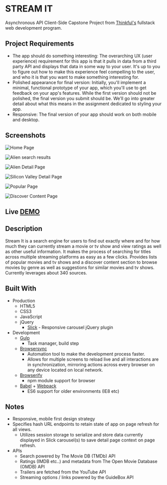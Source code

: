 # STREAM IT
Asynchronous API Client-Side Capstone Project from [Thinkful's](https://www.thinkful.com/) fullstack web development program. 

## Project Requirements
* The app should do something interesting: The overarching UX (user experience) requirement for this app is that it pulls in data from a third party API and displays that data in some way to your user. It's up to you to figure out how to make this experience feel compelling to the user, and who it is that you want to make something interesting for.
* Polished appearance for final version: Initially, you'll implement a minimal, functional prototype of your app, which you'll use to get feedback on your app's features. While the first version should not be polished, the final version you submit should be. We'll go into greater detail about what this means in the assignment dedicated to styling your app.
* Responsive: The final version of your app should work on both mobile and desktop.

## Screenshots
![Home Page](./working-screenshots/home-page-alien-search-compressor.png?raw=true "Home Page")

![Alien search results](./working-screenshots/alien-query-compressor.png?raw=true "Alien search results")

![Alien Detail Page](./working-screenshots/alien-detail-page-with-similar-carousel-compressor.png?raw=true "Alien Detial Page")

![Silicon Valley Detail Page](./working-screenshots/silicon-valley-detail-page-compressor.png?raw=true "Silicon Valley Detial Page")

![Popular Page](./working-screenshots/popular-movies-compressor.png?raw=true "Popular Page")

![Discover Content Page](./working-screenshots/discover-content-compressor.png?raw=true "Discover Content Page")

## Live [DEMO](https://schmerb.github.io/stream-it/)

## Description
Stream It is a search engine for users to find out exactly where and for how much they can currently stream a movie or tv show and view ratings as well as other useful information. It makes the process of searching for titles across multiple streaming platforms as easy as a few clicks. Provides lists of popular movies and tv shows and a discover content section to browse movies by genre as well as suggestions for similar movies and tv shows. Currently leverages about 340 sources.

## Built With
* Production
  * HTML5 
  * CSS3
  * JavaScript
  * jQuery
    * [Slick](http://kenwheeler.github.io/slick/) - Responsive carousel jQuery plugin
* Development
  * [Gulp](https://gulpjs.com/)
    * Task manager, build step
  * [Browsersync](https://www.browsersync.io/)
    * Automation tool to make the development process faster. 
    * Allows for multiple screens to reload live and all interactions are in synchronization, mirroring actions across every browser on any device located on local network.
  * [Browserify](http://browserify.org/)
    * npm module support for browser
  * [Babel](https://babeljs.io/) + [Webpack](https://webpack.js.org/) 
    * ES6 support for older environments (IE8 etc)

## Notes
* Responsive, mobile first design strategy 
* Specifies hash URL endpoints to retain state of app on page refresh for all views.
  * Utilizes session storage to serialize and store data currently displayed in Slick carousel(s) to save detail page context on page refresh.
* APIs
  * Search powered by The Movie DB (TMDb) API
  * Ratings (IMDB etc..) and metadata from The Open Movie Database (OMDB) API
  * Trailers are fetched from the YouTube API
  * Streaming options / links powered by the GuideBox API
 
